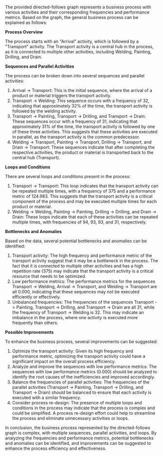 The provided directed-follows graph represents a business process with various activities and their corresponding frequencies and performance metrics. Based on the graph, the general business process can be explained as follows:

**Process Overview**

The process starts with an "Arrival" activity, which is followed by a "Transport" activity. The Transport activity is a central hub in the process, as it is connected to multiple other activities, including Welding, Painting, Drilling, and Drain.

**Sequences and Parallel Activities**

The process can be broken down into several sequences and parallel activities:

1. Arrival -> Transport: This is the initial sequence, where the arrival of a product or material triggers the transport activity.
2. Transport -> Welding: This sequence occurs with a frequency of 32, indicating that approximately 32% of the time, the transport activity is followed by the welding activity.
3. Transport -> Painting, Transport -> Drilling, and Transport -> Drain: These sequences occur with a frequency of 31, indicating that approximately 31% of the time, the transport activity is followed by one of these three activities. This suggests that these activities are executed in parallel, as the transport activity is the common predecessor.
4. Welding -> Transport, Painting -> Transport, Drilling -> Transport, and Drain -> Transport: These sequences indicate that after completing the respective activities, the product or material is transported back to the central hub (Transport).

**Loops and Conditions**

There are several loops and conditions present in the process:

1. Transport -> Transport: This loop indicates that the transport activity can be repeated multiple times, with a frequency of 375 and a performance metric of 124.983. This suggests that the transport activity is a critical component of the process and may be executed multiple times for each product or material.
2. Welding -> Welding, Painting -> Painting, Drilling -> Drilling, and Drain -> Drain: These loops indicate that each of these activities can be repeated multiple times, with frequencies of 94, 93, 93, and 31, respectively.

**Bottlenecks and Anomalies**

Based on the data, several potential bottlenecks and anomalies can be identified:

1. Transport activity: The high frequency and performance metric of the transport activity suggest that it may be a bottleneck in the process. The fact that it is connected to multiple other activities and has a high repetition rate (375) may indicate that the transport activity is a critical resource that needs to be optimized.
2. Low performance metrics: The performance metrics for the sequences Transport -> Welding, Arrival -> Transport, and Welding -> Transport are all 0.000, indicating that these sequences may not be executed efficiently or effectively.
3. Unbalanced frequencies: The frequencies of the sequences Transport -> Painting, Transport -> Drilling, and Transport -> Drain are all 31, while the frequency of Transport -> Welding is 32. This may indicate an imbalance in the process, where one activity is executed more frequently than others.

**Possible Improvements**

To enhance the business process, several improvements can be suggested:

1. Optimize the transport activity: Given its high frequency and performance metric, optimizing the transport activity could have a significant impact on the overall process efficiency.
2. Analyze and improve the sequences with low performance metrics: The sequences with low performance metrics (0.000) should be analyzed to identify the root causes of the inefficiencies and improved accordingly.
3. Balance the frequencies of parallel activities: The frequencies of the parallel activities (Transport -> Painting, Transport -> Drilling, and Transport -> Drain) should be balanced to ensure that each activity is executed with a similar frequency.
4. Consider process re-design: The presence of multiple loops and conditions in the process may indicate that the process is complex and could be simplified. A process re-design effort could help to streamline the process and eliminate unnecessary activities or loops.

In conclusion, the business process represented by the directed-follows graph is complex, with multiple sequences, parallel activities, and loops. By analyzing the frequencies and performance metrics, potential bottlenecks and anomalies can be identified, and improvements can be suggested to enhance the process efficiency and effectiveness.